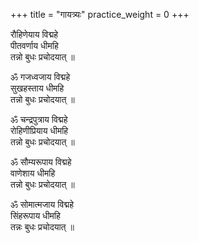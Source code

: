 +++
title = "गायत्र्यः"
practice_weight = 0
+++

रौहिणेयाय विद्महे  
पीतवर्णाय धीमहि  
तन्नो बुधः प्रचोदयात् ॥


ॐ गजध्वजाय विद्महे  
सुखहस्ताय धीमहि  
तन्नो बुधः प्रचोदयात् ॥  

ॐ चन्द्रपुत्राय विद्महे  
रोहिणीप्रियाय धीमहि  
तन्नो बुधः प्रचोदयात् ॥  

ॐ सौम्यरूपाय विद्महे  
वाणेशाय धीमहि  
तन्नो बुधः प्रचोदयात् ॥  

ॐ सोमात्मजाय विद्महे  
सिंहरूपाय धीमहि  
तन्नः बुधः प्रचोदयात् ॥  
